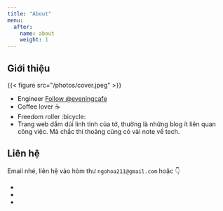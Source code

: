 ```yaml
---
title: "About"
menu:
  after:
    name: about
    weight: 1
---
```


## Giới thiệu

[//]: # ({{< figure src="/photos/linh-tinh/DSCF2637.JPG" >}})
{{< figure src="/photos/cover.jpeg" >}}

- Engineer <a class="github-button" href="https://github.com/eveningcafe" data-color-scheme="no-preference: dark; light: dark; dark: dark;" aria-label="Follow @eveningcafe on GitHub">Follow @eveningcafe</a>
- Coffee lover :coffee:
- Freedom roller :bicycle:
- Trang web dẩm dúi linh tinh của tớ, thường là những blog ít liên quan công việc. Mà chắc thi thoảng cũng có vài note về tech. 

## Liên hệ

Email nhé, liên hệ vào hòm thư `ngohoa211@gmail.com` hoặc :point_down:

<div class="contact-container">
  <ul>
    <li>
      <a href="https://github.com/eveningcafe">
        <i class="fa fa-github"></i>
      </a>
    </li>
    <li>
      <a href="https://facebook.com/profile.php?id=100003104781852">
        <i class="fa fa-facebook"></i>
      </a>
    </li>
    <li>
      <a href="mailto: ngohoa211@gmail.com">
        <i class="fa fa-envelope"></i>
      </a>
    </li>
  </ul>
</div>

